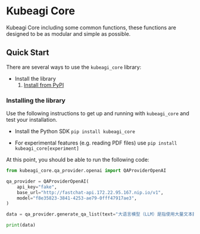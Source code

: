 # Kubeagi Core
Kubeagi Core including some common functions, these functions are designed to be as modular and simple as possible.

## Quick Start

There are several ways to use the `kubeagi_core` library:
* Install the library
    1. [Install from PyPI](https://github.com/kubeagi/core-library/tree/main/libs/core#installing-the-library)

### Installing the library
Use the following instructions to get up and running with `kubeagi_core` and test your
installation.

- Install the Python SDK `pip install kubeagi_core`

- For experimental features (e.g. reading PDF files) use `pip install kubeagi_core[experiment]`

At this point, you should be able to run the following code:

```python
from kubeagi_core.qa_provider.openai import QAProviderOpenAI

qa_provider = QAProviderOpenAI(
    api_key="fake",
    base_url="http://fastchat-api.172.22.95.167.nip.io/v1",
    model="f8e35823-3841-4253-ae79-0fff47917ae3",
)

data = qa_provider.generate_qa_list(text="大语言模型（LLM）是指使用大量文本数据训练的深度学习模型，可以生成自然语言文本或理解语言文本的含义。大语言模型可以处理多种自然语言任务，如文本分类、问答、对话等，是通向人工智能的一条重要途径。")

print(data)
```